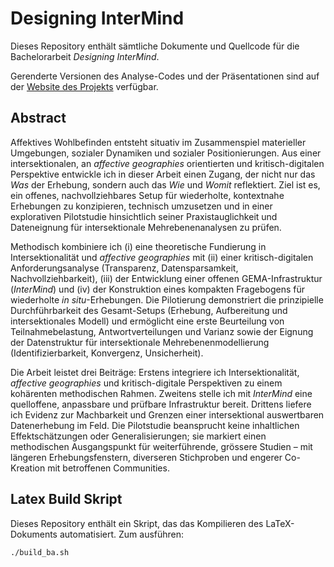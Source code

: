 # Designing InterMind

Dieses Repository enthält sämtliche Dokumente und Quellcode für die Bachelorarbeit *Designing InterMind*.



Gerenderte Versionen des Analyse-Codes und der Präsentationen sind auf der [Website des Projekts](https://intermind.ch/dokumentation/) verfügbar.


## Abstract

Affektives Wohlbefinden entsteht situativ im Zusammenspiel materieller Umgebungen, sozialer Dynamiken und sozialer Positionierungen. Aus einer intersektionalen, an *affective geographies* orientierten und kritisch-digitalen Perspektive entwickle ich in dieser Arbeit einen Zugang, der nicht nur das *Was* der Erhebung, sondern auch das *Wie* und *Womit* reflektiert. Ziel ist es, ein offenes, nachvollziehbares Setup für wiederholte, kontextnahe Erhebungen zu konzipieren, technisch umzusetzen und in einer explorativen Pilotstudie hinsichtlich seiner Praxistauglichkeit und Dateneignung für intersektionale Mehrebenenanalysen zu prüfen.

Methodisch kombiniere ich (i) eine theoretische Fundierung in Intersektionalität und *affective geographies* mit (ii) einer kritisch-digitalen Anforderungsanalyse (Transparenz, Datensparsamkeit, Nachvollziehbarkeit), (iii) der Entwicklung einer offenen GEMA-Infrastruktur (*InterMind*) und (iv) der Konstruktion eines kompakten Fragebogens für wiederholte *in situ*-Erhebungen. Die Pilotierung demonstriert die prinzipielle Durchführbarkeit des Gesamt-Setups (Erhebung, Aufbereitung und intersektionales Modell) und ermöglicht eine erste Beurteilung von Teilnahmebelastung, Antwortverteilungen und Varianz sowie der Eignung der Datenstruktur für intersektionale Mehrebenenmodellierung (Identifizierbarkeit, Konvergenz, Unsicherheit).

Die Arbeit leistet drei Beiträge: Erstens integriere ich Intersektionalität, *affective geographies* und kritisch-digitale Perspektiven zu einem kohärenten methodischen Rahmen. Zweitens stelle ich mit *InterMind* eine quelloffene, anpassbare und prüfbare Infrastruktur bereit. Drittens liefere ich Evidenz zur Machbarkeit und Grenzen einer intersektional auswertbaren Datenerhebung im Feld. Die Pilotstudie beansprucht keine inhaltlichen Effektschätzungen oder Generalisierungen; sie markiert einen methodischen Ausgangspunkt für weiterführende, grössere Studien – mit längeren Erhebungsfenstern, diverseren Stichproben und engerer Co-Kreation mit betroffenen Communities.


## Latex Build Skript

Dieses Repository enthält ein Skript, das das Kompilieren des LaTeX-Dokuments automatisiert. Zum ausführen:

```bash
./build_ba.sh
```